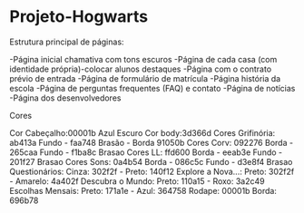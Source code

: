 # Projeto-Hogwarts

Estrutura principal de páginas:

-Página inicial chamativa com tons escuros
-Página de cada casa (com identidade própria)-colocar alunos destaques
-Página com o contrato prévio de entrada
-Página de formulário de matrícula
-Página história da escola
-Página de perguntas frequentes (FAQ) e contato
-Página de notícias
-Página dos desenvolvedores

Cores

Cor Cabeçalho:00001b Azul Escuro
Cor body:3d366d
Cores Grifinória: ab413a Fundo - faa748 Brasão - Borda 91050b
Cores Corv: 092276 Borda - 265caa Fundo - f1ba8c Brasao
Cores LL: ffd600 Borda - eeab3e Fundo - 201f27 Brasao
Cores Sons: 0a4b54 Borda - 086c5c Fundo - d3e8f4 Brasao
Questionários: Cinza: 302f2f - Preto: 140f12
Explore a Nova...: Preto: 302f2f - Amarelo: 4a402f
Descubra o Mundo: Preto: 110a15 - Roxo: 3a2c49
Escolhas Mensais: Preto: 171a1e - Azul: 364758
Rodape: 00001b Borda: 696b78
